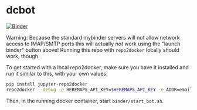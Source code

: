 # dcbot

[![Binder](https://mybinder.org/badge_logo.svg)](https://mybinder.org/v2/gh/deeplook/dcbot/jlab?urlpath=lab)

Warning: Because the standard mybinder servers will not allow network access to IMAP/SMTP ports this will actually *not* work using the "launch binder" button above! Running this repo with `repo2docker` locally should work, though.

To get started with a local repo2docker, make sure you have it installed and run it similar to this, with your own values:

```bash
pip install jupyter-repo2docker
repo2docker --debug -e HEREMAPS_API_KEY=$HEREMAPS_API_KEY -e ADDR=email@example.com -e PASSWORD=supersecret .
```

Then, in the running docker container, start `binder/start_bot.sh`.

